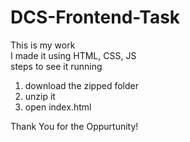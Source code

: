 # DCS-Frontend-Task
This is my work
<br>
I made it using HTML, CSS, JS
<br>
steps to see it running
<ol>
  <li>download the zipped folder</li>
  <li>unzip it</li>
  <li>open index.html</li>
</ol>
Thank You for the Oppurtunity!
